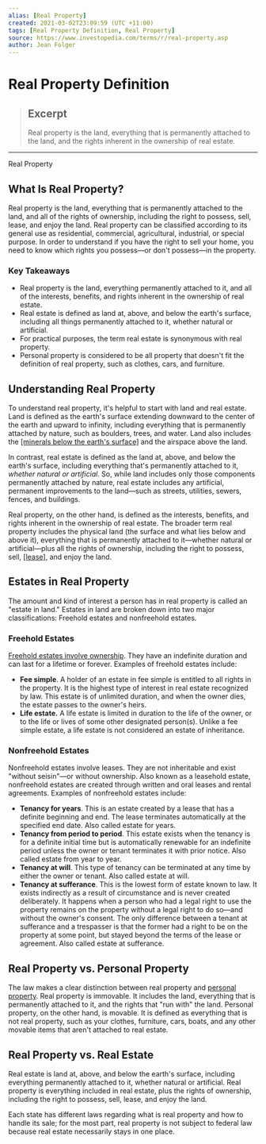 ```yaml
---
alias: [Real Property]
created: 2021-03-02T23:09:59 (UTC +11:00)
tags: [Real Property Definition, Real Property]
source: https://www.investopedia.com/terms/r/real-property.asp
author: Jean Folger
---
```


# Real Property Definition

> ## Excerpt
> Real property is the land, everything that is permanently attached to the land, and the rights inherent in the ownership of real estate.

---

Real Property
## What Is Real Property?

Real property is the land, everything that is permanently attached to the land, and all of the rights of ownership, including the right to possess, sell, lease, and enjoy the land. Real property can be classified according to its general use as residential, commercial, agricultural, industrial, or special purpose. In order to understand if you have the right to sell your home, you need to know which rights you possess—or don't possess—in the property.

### Key Takeaways

-   Real property is the land, everything permanently attached to it, and all of the interests, benefits, and rights inherent in the ownership of real estate.
-   Real estate is defined as land at, above, and below the earth's surface, including all things permanently attached to it, whether natural or artificial.
-   For practical purposes, the term real estate is synonymous with real property.
-   Personal property is considered to be all property that doesn't fit the definition of real property, such as clothes, cars, and furniture.

## Understanding Real Property

To understand real property, it's helpful to start with land and real estate. Land is defined as the earth's surface extending downward to the center of the earth and upward to infinity, including everything that is permanently attached by nature, such as boulders, trees, and water. Land also includes the [[minerals below the earth's surface]](https://www.investopedia.com/terms/m/mineral-rights.asp) and the airspace above the land.

In contrast, real estate is defined as the land at, above, and below the earth's surface, including everything that's permanently attached to it, _whether natural or artificial_. So, while land includes only those components permanently attached by nature, real estate includes any artificial, permanent improvements to the land—such as streets, utilities, sewers, fences, and buildings.

Real property, on the other hand, is defined as the interests, benefits, and rights inherent in the ownership of real estate. The broader term real property includes the physical land (the surface and what lies below and above it), everything that is permanently attached to it—whether natural or artificial—plus all the rights of ownership, including the right to possess, sell, [[lease]](https://www.investopedia.com/articles/mortgages-real-estate/08/leased-land.asp), and enjoy the land.

## Estates in Real Property

The amount and kind of interest a person has in real property is called an "estate in land." Estates in land are broken down into two major classifications: Freehold estates and nonfreehold estates.

### Freehold Estates

[Freehold estates involve ownership](https://www.investopedia.com/articles/mortgages-real-estate/12/nonfreehold-estate-in-real-property.asp). They have an indefinite duration and can last for a lifetime or forever. Examples of freehold estates include:

-   **Fee simple**. A holder of an estate in fee simple is entitled to all rights in the property. It is the highest type of interest in real estate recognized by law. This estate is of unlimited duration, and when the owner dies, the estate passes to the owner's heirs.
-   **Life estate.** A life estate is limited in duration to the life of the owner, or to the life or lives of some other designated person(s). Unlike a fee simple estate, a life estate is not considered an estate of inheritance.

### Nonfreehold Estates

Nonfreehold estates involve leases. They are not inheritable and exist "without seisin"—or without ownership. Also known as a leasehold estate, nonfreehold estates are created through written and oral leases and rental agreements. Examples of nonfreehold estates include:

-   **Tenancy for years**. This is an estate created by a lease that has a definite beginning and end. The lease terminates automatically at the specified end date. Also called estate for years.
-   **Tenancy from period to period**. This estate exists when the tenancy is for a definite initial time but is automatically renewable for an indefinite period unless the owner or tenant terminates it with prior notice. Also called estate from year to year.
-   **Tenancy at will**. This type of tenancy can be terminated at any time by either the owner or tenant. Also called estate at will.
-   **Tenancy at sufferance**. This is the lowest form of estate known to law. It exists indirectly as a result of circumstance and is never created deliberately. It happens when a person who had a legal right to use the property remains on the property without a legal right to do so—and without the owner's consent. The only difference between a tenant at sufferance and a trespasser is that the former had a right to be on the property at some point, but stayed beyond the terms of the lease or agreement. Also called estate at sufferance.

## Real Property vs. Personal Property

The law makes a clear distinction between real property and [personal property](https://www.investopedia.com/terms/p/personalproperty.asp). Real property is immovable. It includes the land, everything that is permanently attached to it, and the rights that "run with" the land. Personal property, on the other hand, is movable. It is defined as everything that is not real property, such as your clothes, furniture, cars, boats, and any other movable items that aren't attached to real estate.

## Real Property vs. Real Estate

Real estate is land at, above, and below the earth's surface, including everything permanently attached to it, whether natural or artificial. Real property is everything included in real estate, plus the rights of ownership, including the right to possess, sell, lease, and enjoy the land.

Each state has different laws regarding what is real property and how to handle its sale; for the most part, real property is not subject to federal law because real estate necessarily stays in one place.
